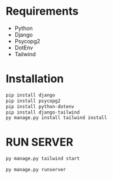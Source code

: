 # Requirements
- Python
- Django
- Psycopg2
- DotEnv
- Tailwind

# Installation
```py
pip install django
pip install psycopg2
pip install python-dotenv
pip install django-tailwind
py manage.py install tailwind install
```

# RUN SERVER
```py
py manage.py tailwind start
```
```py
py manage.py runserver
```